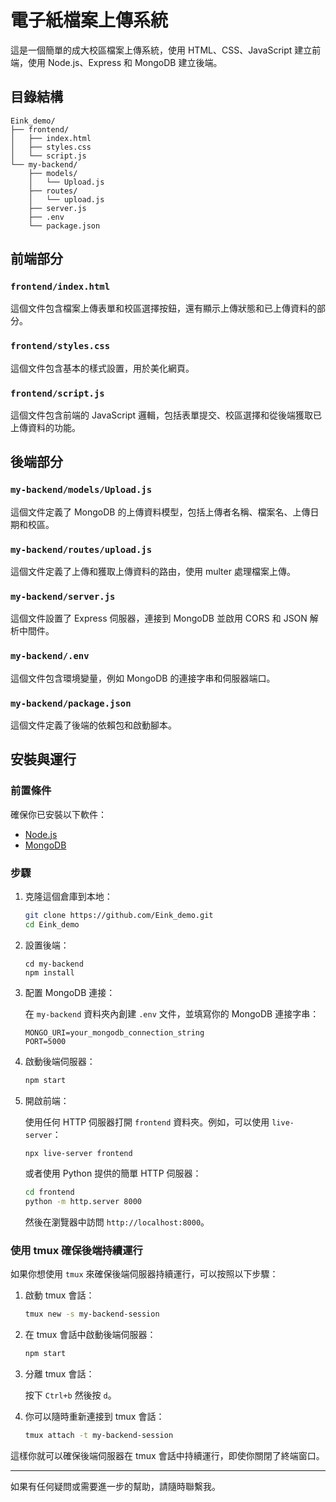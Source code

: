 
# 電子紙檔案上傳系統

這是一個簡單的成大校區檔案上傳系統，使用 HTML、CSS、JavaScript 建立前端，使用 Node.js、Express 和 MongoDB 建立後端。

## 目錄結構

```plaintext
Eink_demo/
├── frontend/
│   ├── index.html
│   ├── styles.css
│   └── script.js
└── my-backend/
    ├── models/
    │   └── Upload.js
    ├── routes/
    │   └── upload.js
    ├── server.js
    ├── .env
    └── package.json
```

## 前端部分

### `frontend/index.html`

這個文件包含檔案上傳表單和校區選擇按鈕，還有顯示上傳狀態和已上傳資料的部分。

### `frontend/styles.css`

這個文件包含基本的樣式設置，用於美化網頁。

### `frontend/script.js`

這個文件包含前端的 JavaScript 邏輯，包括表單提交、校區選擇和從後端獲取已上傳資料的功能。

## 後端部分

### `my-backend/models/Upload.js`

這個文件定義了 MongoDB 的上傳資料模型，包括上傳者名稱、檔案名、上傳日期和校區。

### `my-backend/routes/upload.js`

這個文件定義了上傳和獲取上傳資料的路由，使用 multer 處理檔案上傳。

### `my-backend/server.js`

這個文件設置了 Express 伺服器，連接到 MongoDB 並啟用 CORS 和 JSON 解析中間件。

### `my-backend/.env`

這個文件包含環境變量，例如 MongoDB 的連接字串和伺服器端口。

### `my-backend/package.json`

這個文件定義了後端的依賴包和啟動腳本。

## 安裝與運行

### 前置條件

確保你已安裝以下軟件：

- [Node.js](https://nodejs.org/)
- [MongoDB](https://www.mongodb.com/)

### 步驟

1. 克隆這個倉庫到本地：

   ```sh
   git clone https://github.com/Eink_demo.git
   cd Eink_demo
   ```

2. 設置後端：

   ```
   cd my-backend
   npm install
   ```

3. 配置 MongoDB 連接：

   在 `my-backend` 資料夾內創建 `.env` 文件，並填寫你的 MongoDB 連接字串：

   ```
   MONGO_URI=your_mongodb_connection_string
   PORT=5000
   ```

4. 啟動後端伺服器：

   ```sh
   npm start
   ```

5. 開啟前端：

   使用任何 HTTP 伺服器打開 `frontend` 資料夾。例如，可以使用 `live-server`：

   ```sh
   npx live-server frontend
   ```

   或者使用 Python 提供的簡單 HTTP 伺服器：

   ```sh
   cd frontend
   python -m http.server 8000
   ```

   然後在瀏覽器中訪問 `http://localhost:8000`。

### 使用 tmux 確保後端持續運行

如果你想使用 `tmux` 來確保後端伺服器持續運行，可以按照以下步驟：

1. 啟動 tmux 會話：

   ```sh
   tmux new -s my-backend-session
   ```

2. 在 tmux 會話中啟動後端伺服器：

   ```sh
   npm start
   ```

3. 分離 tmux 會話：

   按下 `Ctrl+b` 然後按 `d`。

4. 你可以隨時重新連接到 tmux 會話：

   ```sh
   tmux attach -t my-backend-session
   ```

這樣你就可以確保後端伺服器在 tmux 會話中持續運行，即使你關閉了終端窗口。

---

如果有任何疑問或需要進一步的幫助，請隨時聯繫我。
